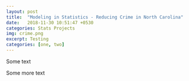 ```yaml
---
layout: post
title:  "Modeling in Statistics - Reducing Crime in North Carolina"
date:   2018-11-30 10:51:47 +0530
categories: Stats Projects
img: crime.png
excerpt: Testing
categories: [one, two]
---
```




<!--<embed src="https://dasaditi.github.io/Stats-Regression.pdf" type="application/pdf" width="1000px" height="1000px"/>-->
Some text

<object data="https://dasaditi.github.io/pdfs/Stats-Regression.pdf" width="1000px" height="1000px" type='application/pdf' ></object>

Some more text